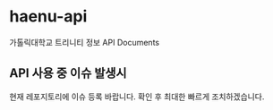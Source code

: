 # haenu-api
가톨릭대학교 트리니티 정보 API Documents

## API 사용 중 이슈 발생시
현재 레포지토리에 이슈 등록 바랍니다. 확인 후 최대한 빠르게 조치하겠습니다.
